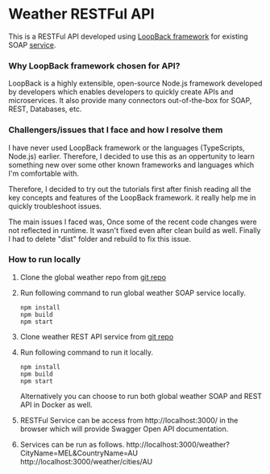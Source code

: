 
Weather RESTFul API
===================

This is a RESTFul API developed using [LoopBack framework](http://loopback.io/) for existing SOAP [service](https://github.com/enablement-me/code-challenge).

### Why LoopBack framework chosen for API?

LoopBack is a highly extensible, open-source Node.js framework developed by developers which enables developers to quickly create APIs and microservices.
It also provide many  connectors out-of-the-box for SOAP, REST, Databases, etc.


### Challengers/issues that I face and how I resolve them
I have never used LoopBack framework or the languages (TypeScripts, Node.js) earlier. Therefore, I decided to use this as an oppertunity to learn something new
over some other known frameworks and languages which I'm comfortable with. 

Therefore, I decided to try out the tutorials first after finish reading all the key concepts and features of the LoopBack framework.
it really help me in quickly troubleshoot issues.

The main issues I faced was, Once some of the recent code changes were not reflected in runtime. It wasn't fixed even after clean build as well.
Finally I had to delete "dist" folder and rebuild to fix this issue. 

### How to run locally

1. Clone the global weather repo from [git repo](https://github.com/enablement-me/code-challenge)

2. Run following command to run global weather SOAP service locally.
      ````
      npm install
      npm build
      npm start
      ````
3. Clone weather REST API service from [git repo](https://github.com/achalaanupama/global-weather)
4. Run following command to run it locally.
      ````
      npm install
      npm build
      npm start
      ````
      Alternatively you can choose to run both global weather SOAP and REST API in Docker as well.
5. RESTFul Service can be access from http://localhost:3000/ in the browser which will provide Swagger Open API documentation.
6. Services can be run as follows.
http://localhost:3000/weather?CityName=MEL&CountryName=AU
http://localhost:3000/weather/cities/AU









